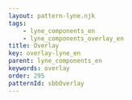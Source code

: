 ```yaml
---
layout: pattern-lyne.njk
tags: 
    - lyne_components_en
    - lyne_components_overlay_en
title: Overlay
key: overlay-lyne_en
parent: lyne_components_en
keywords: overlay
order: 295
patternId: sbbOverlay
---
```

